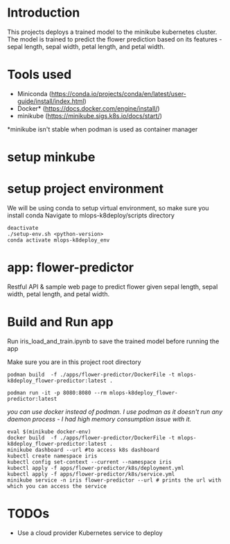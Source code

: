 # Introduction
This projects deploys a trained model to the minikube kubernetes cluster. The model is trained to predict the flower prediction based on its features - sepal length, sepal width, petal length, and petal width.

# Tools used
- Miniconda (https://conda.io/projects/conda/en/latest/user-guide/install/index.html)
- Docker* (https://docs.docker.com/engine/install/)
- minikube (https://minikube.sigs.k8s.io/docs/start/)

*minikube isn't stable when podman is used as container manager

# setup minkube


# setup project environment
We will be using conda to setup virtual environment, so make sure you install conda
Navigate to mlops-k8deploy/scripts directory
```
deactivate 
./setup-env.sh <python-version>
conda activate mlops-k8deploy_env
```

# app: flower-predictor
Restful API & sample web page to predict flower given sepal length, sepal width, petal length, and petal width.


# Build and Run app
Run iris_load_and_train.ipynb to save the trained model before running the app

Make sure you are in this project root directory
```
podman build  -f ./apps/flower-predictor/DockerFile -t mlops-k8deploy_flower-predictor:latest .

podman run -it -p 8080:8080 --rm mlops-k8deploy_flower-predictor:latest
```
*you can use docker instead of podman. I use podman as it doesn't run any daemon process - I had high memory consumption issue with it.*

```
eval $(minikube docker-env)
docker build  -f ./apps/flower-predictor/DockerFile -t mlops-k8deploy_flower-predictor:latest .
minikube dashboard --url #to access k8s dashboard
kubectl create namespace iris
kubectl config set-context --current --namespace iris
kubectl apply -f apps/flower-predictor/k8s/deployment.yml
kubectl apply -f apps/flower-predictor/k8s/service.yml
minikube service -n iris flower-predictor --url # prints the url with which you can access the service
```


# TODOs
- Use a cloud provider Kubernetes service to deploy
